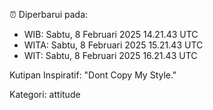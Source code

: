 ⏰ Diperbarui pada:
- WIB: Sabtu, 8 Februari 2025 14.21.43 UTC
- WITA: Sabtu, 8 Februari 2025 15.21.43 UTC
- WIT: Sabtu, 8 Februari 2025 16.21.43 UTC

Kutipan Inspiratif:
"Dont Copy My Style."


Kategori: attitude

